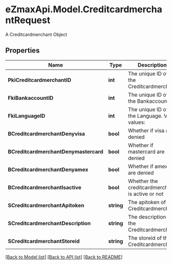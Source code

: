 # eZmaxApi.Model.CreditcardmerchantRequest
A Creditcardmerchant Object

## Properties

Name | Type | Description | Notes
------------ | ------------- | ------------- | -------------
**PkiCreditcardmerchantID** | **int** | The unique ID of the Creditcardmerchant | [optional] 
**FkiBankaccountID** | **int** | The unique ID of the Bankaccount | 
**FkiLanguageID** | **int** | The unique ID of the Language.  Valid values:  |Value|Description| |-|-| |1|French| |2|English| | [optional] 
**BCreditcardmerchantDenyvisa** | **bool** | Whether if visa are denied | 
**BCreditcardmerchantDenymastercard** | **bool** | Whether if mastercard are denied | 
**BCreditcardmerchantDenyamex** | **bool** | Whether if amex are denied | 
**BCreditcardmerchantIsactive** | **bool** | Whether the creditcardmerchant is active or not | 
**SCreditcardmerchantApitoken** | **string** | The apitoken of the Creditcardmerchant | [optional] 
**SCreditcardmerchantDescription** | **string** | The description of the Creditcardmerchant | 
**SCreditcardmerchantStoreid** | **string** | The storeid of the Creditcardmerchant | 

[[Back to Model list]](../README.md#documentation-for-models) [[Back to API list]](../README.md#documentation-for-api-endpoints) [[Back to README]](../README.md)

